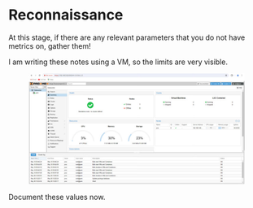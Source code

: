 # Reconnaissance

At this stage, if there are any relevant parameters that you do not have metrics on, gather them!

I am writing these notes using a VM, so the limits are very visible.

<figure><img src="../../.gitbook/assets/image (17).png" alt=""><figcaption></figcaption></figure>

Document these values now.
